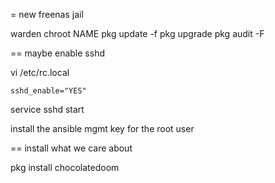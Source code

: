 = new freenas jail

warden chroot NAME
pkg update -f
pkg upgrade
pkg audit -F

== maybe enable sshd

vi /etc/rc.local

    sshd_enable="YES"

service sshd start

install the ansible mgmt key for the root user

== install what we care about

pkg install chocolatedoom

